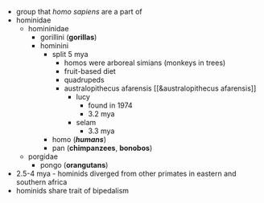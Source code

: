 - group that *homo sapiens* are a part of
- hominidae
	- homininidae
		- gorillini (**gorillas**)
		- hominini
			- split 5 mya
				- homos were arboreal simians (monkeys in trees)
				- fruit-based diet
				- quadrupeds
				- australopithecus afarensis [[&australopithecus afarensis]]
					- lucy
						- found in 1974
						- 3.2 mya
					- selam
						- 3.3 mya
			- homo (***humans***)
			- pan (**chimpanzees**, **bonobos**)
	- porgidae
		- pongo (**orangutans**)
- 2.5-4 mya - hominids diverged from other primates in eastern and southern africa
- hominids share trait of bipedalism
